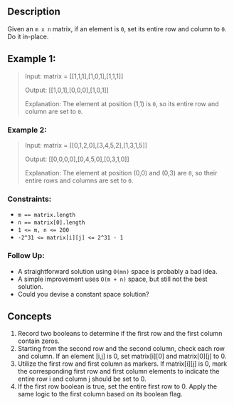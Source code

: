 ## Description

Given an `m x n` matrix, if an element is `0`, set its entire row and column to `0`. Do it in-place.

## Example 1:
> Input: matrix = [[1,1,1],[1,0,1],[1,1,1]]
> 
> Output: [[1,0,1],[0,0,0],[1,0,1]]
> 
> Explanation: The element at position (1,1) is `0`, so its entire row and column are set to `0`.

### Example 2:
> Input: matrix = [[0,1,2,0],[3,4,5,2],[1,3,1,5]]
> 
> Output: [[0,0,0,0],[0,4,5,0],[0,3,1,0]]
> 
> Explanation: The element at position (0,0) and (0,3) are `0`, so their entire rows and columns are set to `0`.

### Constraints:

- `m == matrix.length`
- `n == matrix[0].length`
- `1 <= m, n <= 200`
- `-2^31 <= matrix[i][j] <= 2^31 - 1`

### Follow Up:

- A straightforward solution using `O(mn)` space is probably a bad idea.
- A simple improvement uses `O(m + n)` space, but still not the best solution.
- Could you devise a constant space solution?


## Concepts
1. Record two booleans to determine if the first row and the first column contain zeros.
2. Starting from the second row and the second column, check each row and column. If an element [i,j] is 0, set matrix[i][0] and matrix[0][j] to 0.
3. Utilize the first row and first column as markers. If matrix[i][j] is 0, mark the corresponding first row and first column elements to indicate the entire row i and column j should be set to 0.
4. If the first row boolean is true, set the entire first row to 0. Apply the same logic to the first column based on its boolean flag.
